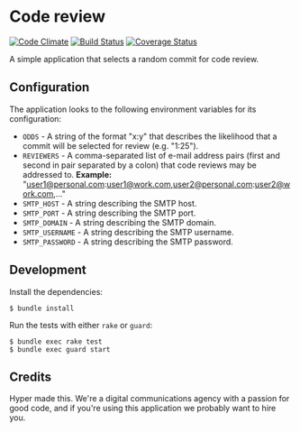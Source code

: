 # Code review

[![Code Climate](https://codeclimate.com/github/hyperoslo/code-review.png)](https://codeclimate.com/github/hyperoslo/code-review)
[![Build Status](https://travis-ci.org/hyperoslo/code-review.png?branch=master)](https://travis-ci.org/hyperoslo/code-review)
[![Coverage Status](https://coveralls.io/repos/hyperoslo/code-review/badge.png?branch=master)](https://coveralls.io/r/hyperoslo/code-review)

A simple application that selects a random commit for code review.

## Configuration

The application looks to the following environment variables for its configuration:

* `ODDS` - A string of the format "x:y" that describes the likelihood that a commit will be selected for review (e.g. "1:25").
* `REVIEWERS` - A comma-separated list of e-mail address pairs (first and second in pair separated by a colon) that code reviews
  may be addressed to. **Example:** "user1@personal.com:user1@work.com,user2@personal.com:user2@work.com,..."
* `SMTP_HOST` - A string describing the SMTP host.
* `SMTP_PORT` - A string describing the SMTP port.
* `SMTP_DOMAIN` - A string describing the SMTP domain.
* `SMTP_USERNAME` - A string describing the SMTP username.
* `SMTP_PASSWORD` - A string describing the SMTP password.

## Development

Install the dependencies:

    $ bundle install

Run the tests with either `rake` or `guard`:

    $ bundle exec rake test
    $ bundle exec guard start

## Credits

Hyper made this. We're a digital communications agency with a passion for good code,
and if you're using this application we probably want to hire you.
